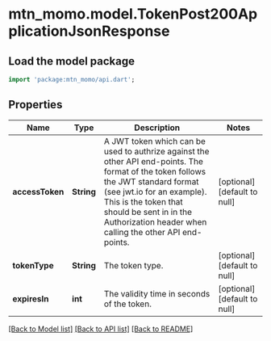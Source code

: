# mtn_momo.model.TokenPost200ApplicationJsonResponse

## Load the model package
```dart
import 'package:mtn_momo/api.dart';
```

## Properties
Name | Type | Description | Notes
------------ | ------------- | ------------- | -------------
**accessToken** | **String** | A JWT token which can be used to authrize against the other API end-points. The format of the token follows the JWT standard format (see jwt.io for an example). This is the token that should be sent in in the Authorization header when calling the other API end-points. | [optional] [default to null]
**tokenType** | **String** | The token type. | [optional] [default to null]
**expiresIn** | **int** | The validity time in seconds of the token. | [optional] [default to null]

[[Back to Model list]](../README.md#documentation-for-models) [[Back to API list]](../README.md#documentation-for-api-endpoints) [[Back to README]](../README.md)

